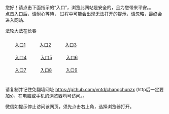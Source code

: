 您好！请点击下面指示的“入口”，浏览此网站是安全的，且为您带来平安。。 <br/>
点击入口后，请耐心等待， 过程中可能会出现无法打开的提示，请忽略，最终会进入网站. </br>

法轮大法在长春<br/>
<div style="padding:10px"><a style="margin:20px" target="_blank" href="https://d33juzdow2q0rt.cloudfront.net/2Qpsp?rxgva" id="ccLink1" rel="nofollow">入口1</a> <a target="_blank" style="margin:20px" href="https://d3vd60vq8l8u2v.cloudfront.net/2Qpsp?qynhlhlj" id="ccLink2" rel="nofollow">入口2</a> <a style="margin:20px" target="_blank" href="https://d1d2siolqrmfup.cloudfront.net/2Qpsp?shlrdrd" id="ccLink3" rel="nofollow">入口3</a></div>

<div style="padding:10px" ><a style="margin:20px" target="_blank" href="https://d33juzdow2q0rt.cloudfront.net/2Qpsp?rxgva" id="ccLink4" rel="nofollow">入口4</a> <a style="margin:20px" href="https://d3vd60vq8l8u2v.cloudfront.net/2Qpsp?qynhlhlj" target="_blank" id="ccLink5" rel="nofollow">入口5</a> <a style="margin:20px" href="https://d1d2siolqrmfup.cloudfront.net/2Qpsp?shlrdrd" target="_blank" id="ccLink6" rel="nofollow">入口6</a></div>

<div style="padding:10px"><a style="margin:20px" target="_blank" href="https://d33juzdow2q0rt.cloudfront.net/2Qpsp?rxgva" id="ccLink7" rel="nofollow">入口7</a> <a style="margin:20px" href="https://d3vd60vq8l8u2v.cloudfront.net/2Qpsp?qynhlhlj" target="_blank" id="ccLink8" rel="nofollow">入口8</a> <a style="margin:20px" target="_blank" href="https://d1d2siolqrmfup.cloudfront.net/2Qpsp?shlrdrd" id="ccLink9" rel="nofollow">入口9</a></div>

<br/>



请复制并记住免翻墙网址 https://github.com/yntd/changchunzx (http后一定要加s)，在电脑或手机的浏览器均可访问。。<br/>

微信如提示停止访问该网页，须先点击右上角，选择浏览器打开。
